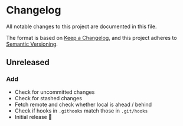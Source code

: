 # Changelog

All notable changes to this project are documented in this file.

The format is based on [Keep a Changelog](https://keepachangelog.com/en/1.0.0/),
and this project adheres to [Semantic Versioning](https://semver.org/spec/v2.0.0.html).

## Unreleased

### Add
- Check for uncommitted changes
- Check for stashed changes
- Fetch remote and check whether local is ahead / behind
- Check if hooks in `.githooks` match those in `.git/hooks`
- Initial release 🎉
